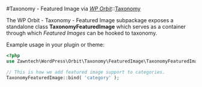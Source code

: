 #Taxonomy - Featured Image
via *[WP Orbit](https://github.com/wp-orbit)*::[Taxonomy](https://github.com/wp-orbit/taxonomy)

The WP Orbit - Taxonomy - Featured Image subpackage exposes a standalone class 
**TaxonomyFeaturedImage** which serves as a container through which *Featured Images* 
can be hooked to taxonomy.

Example usage in your plugin or theme:

```php
<?php
use Zawntech\WordPress\Orbit\Taxonomy\FeaturedImage\TaxonomyFeaturedImage;

// This is how we add featured image support to categories.
TaxonomyFeaturedImage::bind( 'category' );
```
 